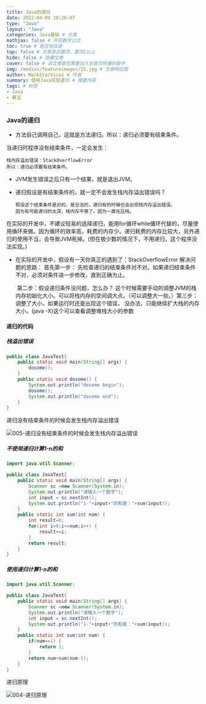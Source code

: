 ```yaml
---
title: Java的递归
date: 2022-04-09 20:26:07
type: "Java"
layout: "Java"
categories: Java基础 # 分类
mathjax: false # 开启数学公式
toc: true # 是否有目录
top: false # 文章是否置顶，置顶1以上
hide: false # 隐藏文章
cover: false # 该文章是否需要加入到首页轮播封面中
img: /medias/featureimages/25.jpg # 文章特征图
author: MarkStarVices # 作者
summary: 使用Java实现递归 # 摘要内容
tags: # 标签
- Java
- 算法
---
```


### Java的递归

- 方法自己调用自己，这就是方法递归。所以：递归必须要有结束条件。

当递归时程序没有结束条件，一定会发生：

```
栈内存溢出错误：StackOverflowError
所以：递归必须要有结束条件。
```

- JVM发生错误之后只有一个结果，就是退出JVM。

- 递归假设是有结束条件的，就一定不会发生栈内存溢出错误吗？		

  ```
  假设这个结束条件是对的，是合法的，递归有的时候也会出现栈内存溢出错误。
  因为有可能递归的太深，栈内存不够了。因为一直在压栈。
  ```

在实际的开发中，不建议轻易的选择递归，能用for循环while循环代替的，尽量使用循环来做。因为循环的效率高，耗费的内存少。递归耗费的内存比较大，另外递归的使用不当，会导致JVM死掉。(但在极少数的情况下，不用递归，这个程序没法实现。)

- 在实际的开发中，假设有一天你真正的遇到了：StackOverflowError
  解决问题的思路：
  			首先第一步：
  				先检查递归的结束条件对不对。如果递归结束条件不对，必须对条件进一步修改，直到正确为止。

  ​			第二步：假设递归条件没问题，怎么办？
  ​				这个时候需要手动的调整JVM的栈内存初始化大小。可以将栈内存的空间调大点。（可以调整大一些。）
  ​			第三步：调整了大小，如果运行时还是出现这个错误，
  ​				没办法，只能继续扩大栈的内存大小。(java -X)这个可以查看调整堆栈大小的参数

#### 递归的代码

##### 栈溢出错误

```java
public class JavaTest{
	public static void main(String[] args) {
		dosome();
	}
	public static void dosome() {
		System.out.println("dosome begin");
		dosome();
		System.out.println("dosome end");
	}
}
```

递归没有结束条件的时候会发生栈内存溢出错误

![005-递归没有结束条件的时候会发生栈内存溢出错误](./递归没有结束条件的时候会发生栈内存溢出错误.png)

##### 不使用递归计算1-n的和

```java
import java.util.Scanner;

public class JavaTest{
	public static void main(String[] args) {
		Scanner sc =new Scanner(System.in);
		System.out.println("请输入一个数字");
		int input = sc.nextInt();
		System.out.println("1-"+input+"的和是："+sum(input));
	}
	public static int sum(int num) {
		int result=0;
		for(int i=0;i<=num;i++) {
			result+=i;
		}
		return result;
	}
}
```

##### 使用递归计算1-n的和

```java
import java.util.Scanner;

public class JavaTest{
	public static void main(String[] args) {
		Scanner sc =new Scanner(System.in);
		System.out.println("请输入一个数字");
		int input = sc.nextInt();
		System.out.println("1-"+input+"的和是："+sum(input));
	}
	public static int sum(int num) {
		if(num==1) {
			return 1;
		}
		return num+sum(num-1);
	}
}
```

递归原理

![004-递归原理](./递归原理.png)